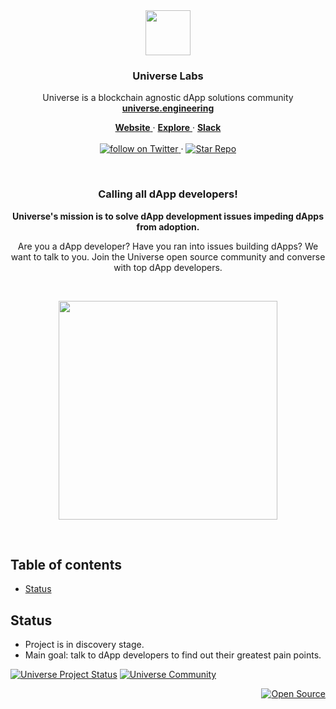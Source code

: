 <div align="center">

  <a href="https://universe.engineering">
    <img src="https://user-images.githubusercontent.com/1711854/49706409-c6754900-fbf3-11e8-8407-ad01786fee7b.png" width=72 height=72>
  </a>

  <h3>Universe Labs</h3>

  <p>
    Universe is a blockchain agnostic dApp solutions community
    <br/>
    <a href="https://universe.engineering">
      <strong>universe.engineering</strong>
    </a>
  </p>
  <p>
    <a href="https://universe.engineering">
      <strong>Website</strong>
    </a>
    &middot;
    <a href="https://github.com/universelabs/">
      <strong>Explore</strong>
    </a>
    &middot;
    <a href="https://join.slack.com/t/universelabs/shared_invite/enQtNDQ0MjY3NDI5MTkwLTIzMWQ4M2U3MGQ3ZDY5MzM5MGQ5ZDM1MDZjNTgwNGI5NDdiNDY4ZDQyNWI2NjEzZmU3NzVmOTYwYzEzYzc1ZDE">
      <strong>Slack</strong>
    </a>
    <br/>
    <br/>
    <a href="https://twitter.com/intent/follow?screen_name=universelabs">
      <img src="https://img.shields.io/twitter/url/https/twitter.com/universelabs.svg?style=social&label=Follow%20%40universelabs&logo=twitter" alt="follow on Twitter">
    </a>
    &middot;
    <a href="https://github.com/universelabs/universe/stargazers">
      <img src="https://img.shields.io/github/stars/universelabs/universe.svg?style=social&label=Star&maxAge=2592000" alt="Star Repo">
    </a>
  </p>
</div>

<br/>

<div align="center">
  <h3>Calling all dApp developers!</h3>
  <p>
    <strong>Universe's mission is to solve dApp development issues impeding dApps from adoption.</strong>
  </p>
  <p>
    Are you a dApp developer? Have you ran into issues building dApps? We want to talk to you. Join the Universe open source community and converse with top dApp developers.
  </p>
  <br/>
  <p>
    <a href="https://join.slack.com/t/universelabs/shared_invite/enQtNDQ0MjY3NDI5MTkwLTIzMWQ4M2U3MGQ3ZDY5MzM5MGQ5ZDM1MDZjNTgwNGI5NDdiNDY4ZDQyNWI2NjEzZmU3NzVmOTYwYzEzYzc1ZDE">
      <img src="https://user-images.githubusercontent.com/1711854/46250736-ccd69000-c40e-11e8-8d95-8e551b17631c.png" width=350>
    </a>
  </p>
</div>

<br/>


## Table of contents

- [Status](#status)


## Status

- Project is in discovery stage.
- Main goal: talk to dApp developers to find out their greatest pain points.

[![Universe Project Status](https://img.shields.io/badge/Universe_Project_Status-v0.0.1--alpha_Discovery-red.svg?colorA=212121&colorB=FF0000)](https://github.com/universelabs/universe)
[![Universe Community](https://img.shields.io/badge/Universe_Community-Slack-purple.svg?colorA=212121&colorB=3f46ad)](https://join.slack.com/t/universelabs/shared_invite/enQtNDQ0MjY3NDI5MTkwLTIzMWQ4M2U3MGQ3ZDY5MzM5MGQ5ZDM1MDZjNTgwNGI5NDdiNDY4ZDQyNWI2NjEzZmU3NzVmOTYwYzEzYzc1ZDE)


<div align="right">
  <a href="https://opensource.guide/how-to-contribute/#why-contribute-to-open-source">
    <img src="https://badges.frapsoft.com/os/v3/open-source.png?v=103)](https://github.com/ellerbrock/open-source-badges/" alt="Open Source">
  </a>
</div>
